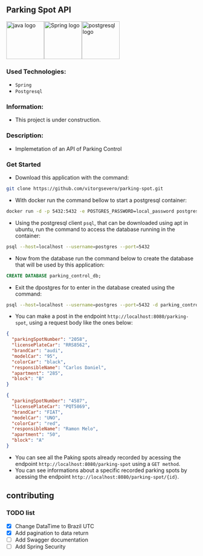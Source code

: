 ## Parking Spot API

<div style="display: flex; align-items: center;">
  <img src="https://user-images.githubusercontent.com/25181517/117201156-9a724800-adec-11eb-9a9d-3cd0f67da4bc.png" alt="java logo" width="100" height="auto">
  <img src="https://user-images.githubusercontent.com/25181517/117201470-f6d56780-adec-11eb-8f7c-e70e376cfd07.png" alt="Spring logo" width="100" height="auto">
  <img src="https://user-images.githubusercontent.com/25181517/117208740-bfb78400-adf5-11eb-97bb-09072b6bedfc.png" alt="postgresql logo" width="100" height="auto">
</div>

### Used Technologies:

- `Spring`
- `Postgresql`

### Information:

- This project is under construction.

### Description:

- Implemetation of an API of Parking Control

### Get Started

- Download this application with the command:

```sh
git clone https://github.com/vitorgsevero/parking-spot.git
```

- With docker run the command bellow to start a postgresql container:

```sh
docker run -d -p 5432:5432 -e POSTGRES_PASSWORD=local_password postgres:16.1-alpine3.19

```

- Using the postgresql client `psql`, that can be downloaded using apt in ubuntu, run the command to access the database running in the container:

```sh
psql --host=localhost --username=postgres --port=5432

```

- Now from the database run the command below to create the database that will be used by this application:

```sql
CREATE DATABASE parking_control_db;

```

- Exit the dpostgres for to enter in the database created using the command:

```sh
psql --host=localhost --username=postgres --port=5432 -d parking_control_db
```

- You can make a post in the endpoint `http://localhost:8080/parking-spot`, using a request body like the ones below:

```json
{
  "parkingSpotNumber": "2058",
  "licensePlateCar": "RRS8562",
  "brandCar": "audi",
  "modelCar": "95",
  "colorCar": "black",
  "responsibleName": "Carlos Daniel",
  "apartment": "285",
  "block": "B"
}
```

```json
{
  "parkingSpotNumber": "4587",
  "licensePlateCar": "PQT5869",
  "brandCar": "FIAT",
  "modelCar": "UNO",
  "colorCar": "red",
  "responsibleName": "Ramon Melo",
  "apartment": "50",
  "block": "A"
}
```

- You can see all the Paking spots already recorded by acessing the endpoint `http://localhost:8080/parking-spot` using a `GET method`.
- You can see informations about a specific recorded parking spots by acessing the endpoint `http://localhost:8080/parking-spot/{id}`.

## contributing

### TODO list

- [x] Change DataTime to Brazil UTC
- [x] Add pagination to data return
- [ ] Add Swagger documentation
- [ ] Add Spring Security
